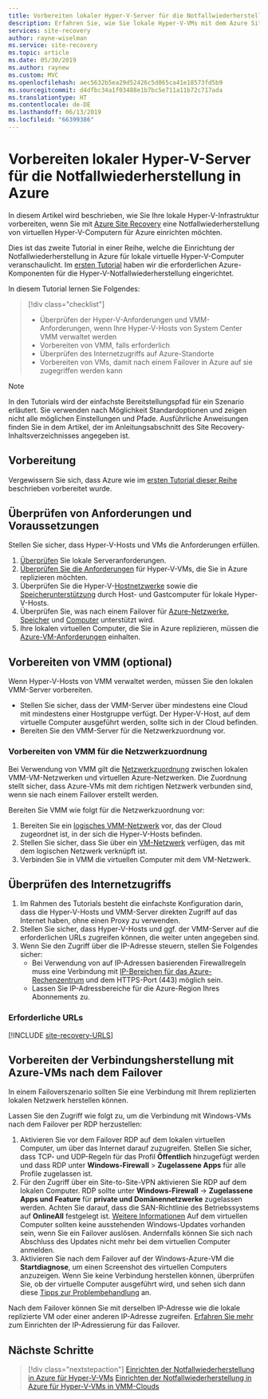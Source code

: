```yaml
---
title: Vorbereiten lokaler Hyper-V-Server für die Notfallwiederherstellung von Hyper-V-VMs in Azure | Microsoft-Dokumentation
description: Erfahren Sie, wie Sie lokale Hyper-V-VMs mit dem Azure Site Recovery-Dienst für die Notfallwiederherstellung in Azure vorbereiten.
services: site-recovery
author: rayne-wiselman
ms.service: site-recovery
ms.topic: article
ms.date: 05/30/2019
ms.author: raynew
ms.custom: MVC
ms.openlocfilehash: aec5632b5ea29d52426c5d065ca41e18573fd5b9
ms.sourcegitcommit: d4dfbc34a1f03488e1b7bc5e711a11b72c717ada
ms.translationtype: HT
ms.contentlocale: de-DE
ms.lasthandoff: 06/13/2019
ms.locfileid: "66399386"
---
```

# <a name="prepare-on-premises-hyper-v-servers-for-disaster-recovery-to-azure"></a>Vorbereiten lokaler Hyper-V-Server für die Notfallwiederherstellung in Azure

In diesem Artikel wird beschrieben, wie Sie Ihre lokale Hyper-V-Infrastruktur vorbereiten, wenn Sie mit [Azure Site Recovery](site-recovery-overview.md) eine Notfallwiederherstellung von virtuellen Hyper-V-Computern für Azure einrichten möchten.


Dies ist das zweite Tutorial in einer Reihe, welche die Einrichtung der Notfallwiederherstellung in Azure für lokale virtuelle Hyper-V-Computer veranschaulicht. Im [ersten Tutorial](tutorial-prepare-azure.md) haben wir die erforderlichen Azure-Komponenten für die Hyper-V-Notfallwiederherstellung eingerichtet.

In diesem Tutorial lernen Sie Folgendes:

> [!div class="checklist"]
> * Überprüfen der Hyper-V-Anforderungen und VMM-Anforderungen, wenn Ihre Hyper-V-Hosts von System Center VMM verwaltet werden
> * Vorbereiten von VMM, falls erforderlich
> * Überprüfen des Internetzugriffs auf Azure-Standorte
> * Vorbereiten von VMs, damit nach einem Failover in Azure auf sie zugegriffen werden kann

> [!NOTE]
> In den Tutorials wird der einfachste Bereitstellungspfad für ein Szenario erläutert. Sie verwenden nach Möglichkeit Standardoptionen und zeigen nicht alle möglichen Einstellungen und Pfade. Ausführliche Anweisungen finden Sie in dem Artikel, der im Anleitungsabschnitt des Site Recovery-Inhaltsverzeichnisses angegeben ist.

## <a name="before-you-start"></a>Vorbereitung

Vergewissern Sie sich, dass Azure wie im [ersten Tutorial dieser Reihe](tutorial-prepare-azure.md) beschrieben vorbereitet wurde.

## <a name="review-requirements-and-prerequisites"></a>Überprüfen von Anforderungen und Voraussetzungen

Stellen Sie sicher, dass Hyper-V-Hosts und VMs die Anforderungen erfüllen.

1. [Überprüfen](hyper-v-azure-support-matrix.md#on-premises-servers) Sie lokale Serveranforderungen.
2. [Überprüfen Sie die Anforderungen](hyper-v-azure-support-matrix.md#replicated-vms) für Hyper-V-VMs, die Sie in Azure replizieren möchten.
3. Überprüfen Sie die Hyper-V-[Hostnetzwerke](hyper-v-azure-support-matrix.md#hyper-v-network-configuration) sowie die [Speicherunterstützung](hyper-v-azure-support-matrix.md#hyper-v-host-storage) durch Host- und Gastcomputer für lokale Hyper-V-Hosts.
4. Überprüfen Sie, was nach einem Failover für [Azure-Netzwerke](hyper-v-azure-support-matrix.md#azure-vm-network-configuration-after-failover), [Speicher](hyper-v-azure-support-matrix.md#azure-storage) und [Computer](hyper-v-azure-support-matrix.md#azure-compute-features) unterstützt wird.
5. Ihre lokalen virtuellen Computer, die Sie in Azure replizieren, müssen die [Azure-VM-Anforderungen](hyper-v-azure-support-matrix.md#azure-vm-requirements) einhalten.


## <a name="prepare-vmm-optional"></a>Vorbereiten von VMM (optional)

Wenn Hyper-V-Hosts von VMM verwaltet werden, müssen Sie den lokalen VMM-Server vorbereiten. 

- Stellen Sie sicher, dass der VMM-Server über mindestens eine Cloud mit mindestens einer Hostgruppe verfügt. Der Hyper-V-Host, auf dem virtuelle Computer ausgeführt werden, sollte sich in der Cloud befinden.
- Bereiten Sie den VMM-Server für die Netzwerkzuordnung vor.

### <a name="prepare-vmm-for-network-mapping"></a>Vorbereiten von VMM für die Netzwerkzuordnung

Bei Verwendung von VMM gilt die [Netzwerkzuordnung](site-recovery-network-mapping.md) zwischen lokalen VMM-VM-Netzwerken und virtuellen Azure-Netzwerken. Die Zuordnung stellt sicher, dass Azure-VMs mit dem richtigen Netzwerk verbunden sind, wenn sie nach einem Failover erstellt werden.

Bereiten Sie VMM wie folgt für die Netzwerkzuordnung vor:

1. Bereiten Sie ein [logisches VMM-Netzwerk](https://docs.microsoft.com/system-center/vmm/network-logical) vor, das der Cloud zugeordnet ist, in der sich die Hyper-V-Hosts befinden.
2. Stellen Sie sicher, dass Sie über ein [VM-Netzwerk](https://docs.microsoft.com/system-center/vmm/network-virtual) verfügen, das mit dem logischen Netzwerk verknüpft ist.
3. Verbinden Sie in VMM die virtuellen Computer mit dem VM-Netzwerk.

## <a name="verify-internet-access"></a>Überprüfen des Internetzugriffs

1. Im Rahmen des Tutorials besteht die einfachste Konfiguration darin, dass die Hyper-V-Hosts und VMM-Server direkten Zugriff auf das Internet haben, ohne einen Proxy zu verwenden. 
2. Stellen Sie sicher, dass Hyper-V-Hosts und ggf. der VMM-Server auf die erforderlichen URLs zugreifen können, die weiter unten angegeben sind.   
3. Wenn Sie den Zugriff über die IP-Adresse steuern, stellen Sie Folgendes sicher:
    - Bei Verwendung von auf IP-Adressen basierenden Firewallregeln muss eine Verbindung mit [IP-Bereichen für das Azure-Rechenzentrum](https://www.microsoft.com/download/confirmation.aspx?id=41653) und dem HTTPS-Port (443) möglich sein.
    - Lassen Sie IP-Adressbereiche für die Azure-Region Ihres Abonnements zu.
    
### <a name="required-urls"></a>Erforderliche URLs


[!INCLUDE [site-recovery-URLS](../../includes/site-recovery-URLS.md)]


## <a name="prepare-to-connect-to-azure-vms-after-failover"></a>Vorbereiten der Verbindungsherstellung mit Azure-VMs nach dem Failover

In einem Failoverszenario sollten Sie eine Verbindung mit Ihrem replizierten lokalen Netzwerk herstellen können.

Lassen Sie den Zugriff wie folgt zu, um die Verbindung mit Windows-VMs nach dem Failover per RDP herzustellen:

1. Aktivieren Sie vor dem Failover RDP auf dem lokalen virtuellen Computer, um über das Internet darauf zuzugreifen. Stellen Sie sicher, dass TCP- und UDP-Regeln für das Profil **Öffentlich** hinzugefügt werden und dass RDP unter **Windows-Firewall** > **Zugelassene Apps** für alle Profile zugelassen ist.
2. Für den Zugriff über ein Site-to-Site-VPN aktivieren Sie RDP auf dem lokalen Computer. RDP sollte unter **Windows-Firewall** -> **Zugelassene Apps und Feature** für **private und Domänennetzwerke** zugelassen werden.
   Achten Sie darauf, dass die SAN-Richtlinie des Betriebssystems auf **OnlineAll** festgelegt ist. [Weitere Informationen](https://support.microsoft.com/kb/3031135) Auf dem virtuellen Computer sollten keine ausstehenden Windows-Updates vorhanden sein, wenn Sie ein Failover auslösen. Andernfalls können Sie sich nach Abschluss des Updates nicht mehr bei dem virtuellen Computer anmelden.
3. Aktivieren Sie nach dem Failover auf der Windows-Azure-VM die **Startdiagnose**, um einen Screenshot des virtuellen Computers anzuzeigen. Wenn Sie keine Verbindung herstellen können, überprüfen Sie, ob der virtuelle Computer ausgeführt wird, und sehen sich dann diese [Tipps zur Problembehandlung](https://social.technet.microsoft.com/wiki/contents/articles/31666.troubleshooting-remote-desktop-connection-after-failover-using-asr.aspx) an.

Nach dem Failover können Sie mit derselben IP-Adresse wie die lokale replizierte VM oder einer anderen IP-Adresse zugreifen. [Erfahren Sie mehr](concepts-on-premises-to-azure-networking.md) zum Einrichten der IP-Adressierung für das Failover.

## <a name="next-steps"></a>Nächste Schritte

> [!div class="nextstepaction"]
> [Einrichten der Notfallwiederherstellung in Azure für Hyper-V-VMs](tutorial-hyper-v-to-azure.md)
> [Einrichten der Notfallwiederherstellung in Azure für Hyper-V-VMs in VMM-Clouds](tutorial-hyper-v-vmm-to-azure.md)
